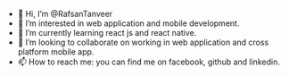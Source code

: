 - 👋 Hi, I’m @RafsanTanveer
- 👀 I’m interested in web application and mobile development.
- 🌱 I’m currently learning react js and react native.
- 💞️ I’m looking to collaborate on working in web application and cross platform mobile app.
- 📫 How to reach me: you can find me on facebook, github and linkedin.

<!---
RafsanTanveer/RafsanTanveer is a ✨ special ✨ repository because its `README.md` (this file) appears on your GitHub profile.
You can click the Preview link to take a look at your changes.
--->

